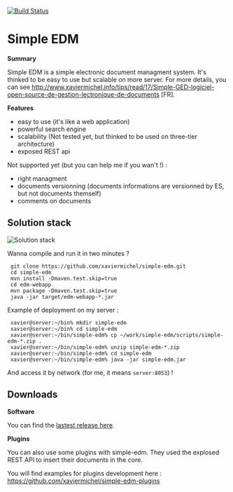 [![Build Status](https://travis-ci.org/xaviermichel/simple-edm.png?branch=master)](https://travis-ci.org/xaviermichel/simple-edm)


Simple EDM
==========


**Summary**

Simple EDM is a simple electronic document managment system. It's thinked to be easy to use but scalable on more server.
For more details, you can see http://www.xaviermichel.info/tips/read/17/Simple-GED-logiciel-open-source-de-gestion-lectronique-de-documents [FR].

**Features**

- easy to use (it's like a web application)
- powerful search engine
- scalability (Not tested yet, but thinked to be used on three-tier architecture)
- exposed REST api

Not supported yet (but you can help me if you wan't !) :

- right managment
- documents versionning (documents informations are versionned by ES, but not documents themself)
- comments on documents


Solution stack
--------------

![Solution stack](https://docs.google.com/drawings/d/1TRDdSgP6r0zwp2dezgcPhncy-NdKfb9r6bKF52U0QUE/pub?w=939&amp;h=643)


Wanna compile and run it in two minutes ?

     git clone https://github.com/xaviermichel/simple-edm.git
     cd simple-edm
     mvn install -Dmaven.test.skip=true
     cd edm-webapp
     mvn package -Dmaven.test.skip=true
     java -jar target/edm-webapp-*.jar


Example of deployment on my server :

     xavier@server:~/bin% mkdir simple-edm
     xavier@server:~/bin% cd simple-edm
     xavier@server:~/bin/simple-edm% cp ~/work/simple-edm/scripts/simple-edm-*.zip .
     xavier@server:~/bin/simple-edm% unzip simple-edm-*.zip
     xavier@server:~/bin/simple-edm% cd simple-edm
     xavier@server:~/bin/simple-edm% java -jar simple-edm.jar

And access it by network (for me, it means `server:8053`) !


Downloads
---------

**Software**

You can find the [lastest release here](https://github.com/xaviermichel/simple-edm/releases).



**Plugins**

You can also use some plugins with simple-edm. They used the explosed REST API to insert their documents in the core.


You will find examples for plugins development here : https://github.com/xaviermichel/simple-edm-plugins

